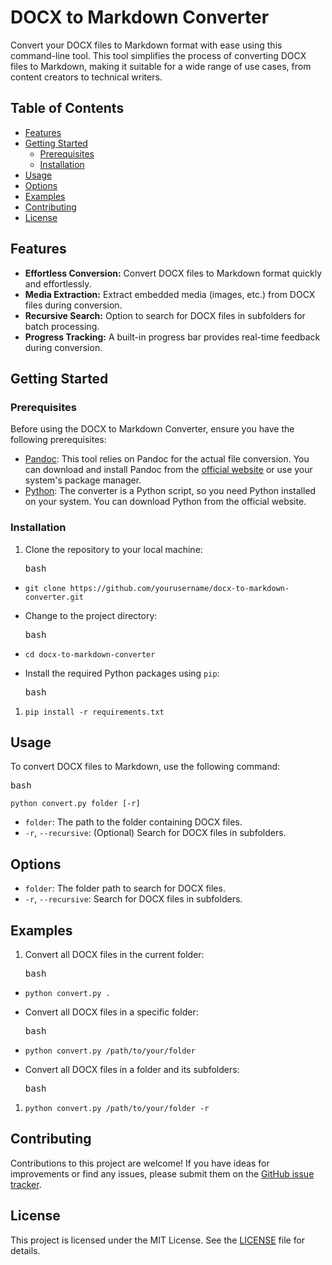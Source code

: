 # DOCX to Markdown Converter

Convert your DOCX files to Markdown format with ease using this command-line tool. This tool simplifies the process of converting DOCX files to Markdown, making it suitable for a wide range of use cases, from content creators to technical writers.

## Table of Contents

* [Features](#features)
* [Getting Started](#getting-started)
  * [Prerequisites](#prerequisites)
  * [Installation](#installation)
* [Usage](#usage)
* [Options](#options)
* [Examples](#examples)
* [Contributing](#contributing)
* [License](#license)

## Features

* **Effortless Conversion:** Convert DOCX files to Markdown format quickly and effortlessly.
* **Media Extraction:** Extract embedded media (images, etc.) from DOCX files during conversion.
* **Recursive Search:** Option to search for DOCX files in subfolders for batch processing.
* **Progress Tracking:** A built-in progress bar provides real-time feedback during conversion.

## Getting Started

### Prerequisites

Before using the DOCX to Markdown Converter, ensure you have the following prerequisites:

* [Pandoc](https://pandoc.org/): This tool relies on Pandoc for the actual file conversion. You can download and install Pandoc from the [official website](https://pandoc.org/installing.html) or use your system's package manager.
* [Python](https://www.python.org/downloads/): The converter is a Python script, so you need Python installed on your system. You can download Python from the official website.

### Installation

1. Clone the repository to your local machine:
   <pre><div class="bg-black rounded-md mb-4"><div class="flex items-center relative text-gray-200 bg-gray-800 gizmo:dark:bg-token-surface-primary px-4 py-2 text-xs font-sans justify-between rounded-t-md"><span>bash</span></div></div></pre>

* <pre><div class="bg-black rounded-md mb-4"><div class="p-4 overflow-y-auto"><code class="!whitespace-pre hljs language-bash">git clone https://github.com/yourusername/docx-to-markdown-converter.git
  </code></div></div></pre>
* Change to the project directory:
  <pre><div class="bg-black rounded-md mb-4"><div class="flex items-center relative text-gray-200 bg-gray-800 gizmo:dark:bg-token-surface-primary px-4 py-2 text-xs font-sans justify-between rounded-t-md"><span>bash</span></div></div></pre>
* <pre><div class="bg-black rounded-md mb-4"><div class="p-4 overflow-y-auto"><code class="!whitespace-pre hljs language-bash">cd docx-to-markdown-converter
  </code></div></div></pre>
* Install the required Python packages using `pip`:
  <pre><div class="bg-black rounded-md mb-4"><div class="flex items-center relative text-gray-200 bg-gray-800 gizmo:dark:bg-token-surface-primary px-4 py-2 text-xs font-sans justify-between rounded-t-md"><span>bash</span></div></div></pre>

1. <pre><div class="bg-black rounded-md mb-4"><div class="p-4 overflow-y-auto"><code class="!whitespace-pre hljs language-bash">pip install -r requirements.txt
   </code></div></div></pre>

## Usage

To convert DOCX files to Markdown, use the following command:

<pre><div class="bg-black rounded-md mb-4"><div class="flex items-center relative text-gray-200 bg-gray-800 gizmo:dark:bg-token-surface-primary px-4 py-2 text-xs font-sans justify-between rounded-t-md"><span>bash</span></div></div></pre>

<pre><div class="bg-black rounded-md mb-4"><div class="p-4 overflow-y-auto"><code class="!whitespace-pre hljs language-bash">python convert.py folder [-r]
</code></div></div></pre>

* `folder`: The path to the folder containing DOCX files.
* `-r`, `--recursive`: (Optional) Search for DOCX files in subfolders.

## Options

* `folder`: The folder path to search for DOCX files.
* `-r`, `--recursive`: Search for DOCX files in subfolders.

## Examples

1. Convert all DOCX files in the current folder:
   <pre><div class="bg-black rounded-md mb-4"><div class="flex items-center relative text-gray-200 bg-gray-800 gizmo:dark:bg-token-surface-primary px-4 py-2 text-xs font-sans justify-between rounded-t-md"><span>bash</span></div></div></pre>

* <pre><div class="bg-black rounded-md mb-4"><div class="p-4 overflow-y-auto"><code class="!whitespace-pre hljs language-bash">python convert.py .
  </code></div></div></pre>
* Convert all DOCX files in a specific folder:
  <pre><div class="bg-black rounded-md mb-4"><div class="flex items-center relative text-gray-200 bg-gray-800 gizmo:dark:bg-token-surface-primary px-4 py-2 text-xs font-sans justify-between rounded-t-md"><span>bash</span></div></div></pre>
* <pre><div class="bg-black rounded-md mb-4"><div class="p-4 overflow-y-auto"><code class="!whitespace-pre hljs language-bash">python convert.py /path/to/your/folder
  </code></div></div></pre>
* Convert all DOCX files in a folder and its subfolders:
  <pre><div class="bg-black rounded-md mb-4"><div class="flex items-center relative text-gray-200 bg-gray-800 gizmo:dark:bg-token-surface-primary px-4 py-2 text-xs font-sans justify-between rounded-t-md"><span>bash</span></div></div></pre>

1. <pre><div class="bg-black rounded-md mb-4"><div class="p-4 overflow-y-auto"><code class="!whitespace-pre hljs language-bash">python convert.py /path/to/your/folder -r
   </code></div></div></pre>

## Contributing

Contributions to this project are welcome! If you have ideas for improvements or find any issues, please submit them on the [GitHub issue tracker]().

## License

This project is licensed under the MIT License. See the [LICENSE]() file for details.
